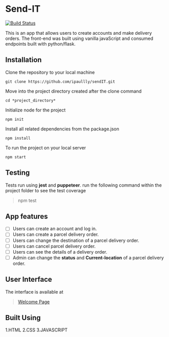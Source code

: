 


# Send-IT  
[![Build Status](https://travis-ci.com/ipaullly/sendIT.svg?branch=ch-test-user-interactions-163458249)](https://travis-ci.com/ipaullly/sendIT)

This is an app that allows users to create accounts and make delivery orders. The front-end was built using vanilla javaScript and consumed endpoints built with python/flask.

## Installation
Clone the repository to your local machine
```
git clone https://github.com/ipaullly/sendIT.git
```
Move into the project directory created after the clone command
```
cd *project_directory*
```
Initialize node for the project

```
npm init
```
Install all related dependencies from the package.json
```
npm install
```
To run the project on your local server
```
npm start
```

## Testing
Tests run using **jest** and **puppeteer**. run the following command within the project folder to see the test coverage
> npm test

## App features
- [ ] Users can create an account and log in.
- [ ] Users can create a parcel delivery order.
- [ ] Users can change the destination of a parcel delivery order.
- [ ] Users can cancel parcel delivery order.
- [ ] Users can see the details of a delivery order.
- [ ] Admin can change the **status** and **Current-location** of a parcel delivery order.

## User Interface
The interface is available at
> [Welcome Page](https://ipaullly.github.io/sendIT/index.html)

## Built Using
1.HTML
2.CSS
3.JAVASCRIPT
